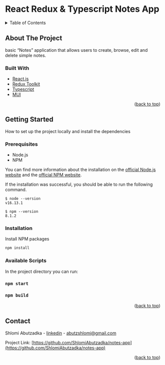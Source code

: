 # React Redux & Typescript Notes App

<!-- TABLE OF CONTENTS -->
<details>
  <summary>Table of Contents</summary>
  <ol>
    <li>
      <a href="#about-the-project">About The Project</a>
      <ul>
        <li><a href="#built-with">Built With</a></li>
      </ul>
    </li>
    <li>
      <a href="#getting-started">Getting Started</a>
      <ul>
        <li><a href="#prerequisites">Prerequisites</a></li>
        <li><a href="#installation">Installation</a></li>
        <li><a href="#available-scripts">Available Scripts</a></li>
      </ul>
    </li>
    <li><a href="#contact">Contact</a></li>
  </ol>
</details>

## About The Project

basic “Notes” application that allows users to create, browse, edit and
delete simple notes.

### Built With

- [React.js](https://reactjs.org/)
- [Redux Toolkit](https://redux-toolkit.js.org/)
- [Typescript](https://www.typescriptlang.org/)
- [MUI](https://mui.com/)

<p align="right">(<a href="#top">back to top</a>)</p>

<!-- GETTING STARTED -->
## Getting Started
How to set up the project locally and install the dependencies
### Prerequisites

- Node.js
- NPM

You can find more information about the installation on the [official Node.js website](https://nodejs.org/) and the [official NPM website](https://npmjs.org/).

If the installation was successful, you should be able to run the following command.

    $ node --version
    v16.13.1

    $ npm --version
    8.1.2

### Installation

Install NPM packages

```sh
npm install
```

### Available Scripts

In the project directory you can run:

### `npm start`
### `npm build`

<p align="right">(<a href="#top">back to top</a>)</p>

<!-- CONTACT -->
## Contact

Shlomi Abutzadka - [linkedin](https://www.linkedin.com/in/shlomiabutz/) - abutzshlomi@gmail.com

Project Link: [https://github.com/ShlomiAbutzadka/notes-app](https://github.com/ShlomiAbutzadka/notes-app)

<p align="right">(<a href="#top">back to top</a>)</p>
